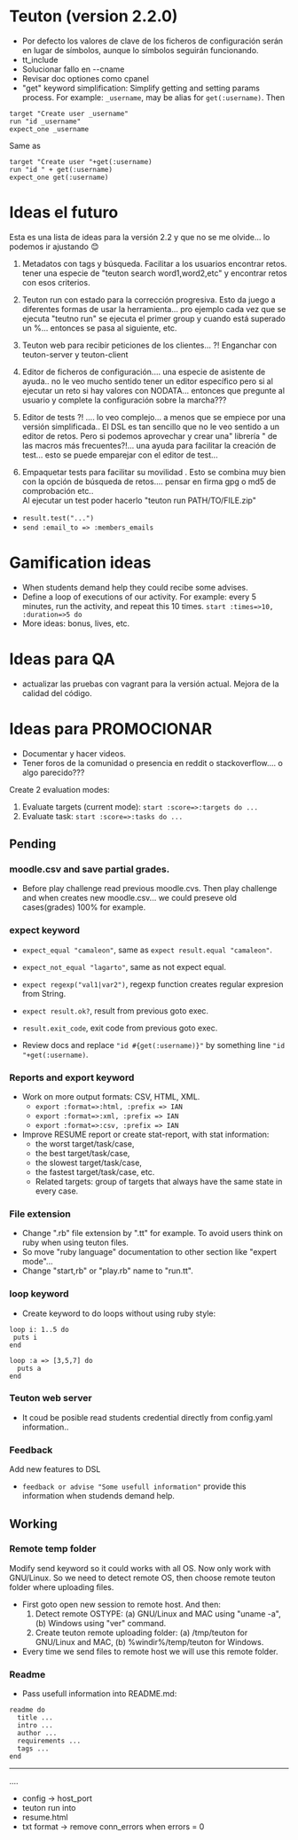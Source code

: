 
# Teuton (version 2.2.0)

* Por defecto los valores de clave de los ficheros de configuración serán en lugar de símbolos, aunque lo símbolos seguirán funcionando.
* tt_include
* Solucionar fallo en --cname
* Revisar doc optiones como cpanel
* "get" keyword simplification: Simplify getting and setting params process. For example: `_username`, may be alias for `get(:username)`. Then

```
target "Create user _username"
run "id _username"
expect_one _username
```
Same as

```
target "Create user "+get(:username)
run "id " + get(:username)
expect_one get(:username)
```

# Ideas el futuro

Esta es una lista de ideas para la versión 2.2 y que no se me olvide... lo podemos ir ajustando 😊

1. Metadatos con tags y búsqueda. Facilitar a los usuarios encontrar retos.
tener una especie de "teuton search word1,word2,etc" y encontrar retos con
esos criterios.

2. Teuton run con estado para la corrección progresiva. Esto da juego a diferentes formas de usar la herramienta... pro ejemplo cada vez que se ejecuta "teutno run"
se ejecuta el primer group y cuando está superado un %... entonces se pasa al siguiente, etc.

3. Teuton web para recibir peticiones de los clientes... ?!
Enganchar con teuton-server y teuton-client

4. Editor de ficheros de configuración.... una especie de asistente de ayuda..
no le veo mucho sentido tener un editor específico pero si al ejecutar un reto
si hay valores con NODATA... entonces que pregunte al usuario y complete la
configuración sobre la marcha???

5. Editor de tests ?! .... lo veo complejo... a menos que se empiece por una versión simplificada.. El DSL es tan sencillo que no le veo sentido a un editor de retos.
Pero si podemos aprovechar y crear una" librería " de las macros más frecuentes?!... una ayuda para facilitar la creación de test... esto se puede emparejar con el editor de test...

6. Empaquetar tests para facilitar su movilidad . Esto se combina muy bien con la opción de búsqueda de retos.... pensar en firma gpg o md5 de comprobación etc..  
Al ejecutar un test poder hacerlo "teuton run PATH/TO/FILE.zip"

* `result.test("...")`
* `send :email_to => :members_emails`

# Gamification ideas

* When students demand help they could recibe some advises.
* Define a loop of executions of our activity. For example:
  every 5 minutes, run the activity, and repeat this 10 times.
  `start :times=>10, :duration=>5 do`      
* More ideas: bonus, lives, etc.

# Ideas para QA

* actualizar las pruebas con vagrant para la versión actual. Mejora de la calidad del código.

# Ideas para PROMOCIONAR

* Documentar y hacer videos.
* Tener foros de la comunidad o presencia en reddit o stackoverflow.... o algo parecido???



Create 2 evaluation modes:
1. Evaluate targets (current mode): `start :score=>:targets do ...`
1. Evaluate task: `start :score=>:tasks do ...`


## Pending

### moodle.csv and save partial grades.

* Before play challenge read previous moodle.cvs. Then play challenge and when creates new moodle.csv... we could preseve old cases(grades) 100% for example.

### expect keyword

* `expect_equal "camaleon"`, same as `expect result.equal "camaleon"`.
* `expect_not_equal "lagarto"`, same as not expect equal.
* `expect regexp("val1|var2")`, regexp function creates regular expresion from String.
* `expect result.ok?`, result from previous goto exec.
* `result.exit_code`, exit code from previous goto exec.


* Review docs and replace `"id #{get(:username)}"` by something line `"id "+get(:username)`.

### Reports and export keyword

* Work on more output formats: CSV, HTML, XML.
    * `export :format=>:html, :prefix => IAN`
    * `export :format=>:xml, :prefix => IAN`
    * `export :format=>:csv, :prefix => IAN`
* Improve RESUME report or create stat-report, with stat information:
    * the worst target/task/case,
    * the best target/task/case,
    * the slowest target/task/case,
    * the fastest target/task/case, etc.
    * Related targets: group of targets that always have the same state in every case.

### File extension

* Change ".rb" file extension by ".tt" for example. To avoid users think on ruby when using teuton files.
* So move "ruby language" documentation to other section like "expert mode"...
* Change "start,rb" or "play.rb" name to "run.tt".

### loop keyword

* Create keyword to do loops without using ruby style:
```
loop i: 1..5 do
 puts i
end

loop :a => [3,5,7] do
  puts a
end
```

### Teuton web server

* It coud be posible read students credential directly from config.yaml information..

### Feedback

Add new features to DSL
* `feedback or advise "Some usefull information"` provide this information when studends demand help.
## Working

### Remote temp folder

Modify send keyword so it could works with all OS. Now only work with GNU/Linux. So we need to detect remote OS, then choose remote teuton folder where uploading files.

* First goto open new session to remote host. And then:
    1. Detect remote OSTYPE: (a) GNU/Linux and MAC using "uname -a", (b) Windows using "ver" command.
    2. Create teuton remote uploading folder: (a) /tmp/teuton for GNU/Linux and MAC, (b) %windir%/temp/teuton for Windows.
* Every time we send files to remote host we will use this remote folder.

### Readme

* Pass usefull information into README.md:
```
readme do
  title ...
  intro ...
  author ...
  requirements ...
  tags ...
end
```

---
....

* config -> host_port
* teuton run into
* resume.html
* txt format -> remove conn_errors when errors = 0
